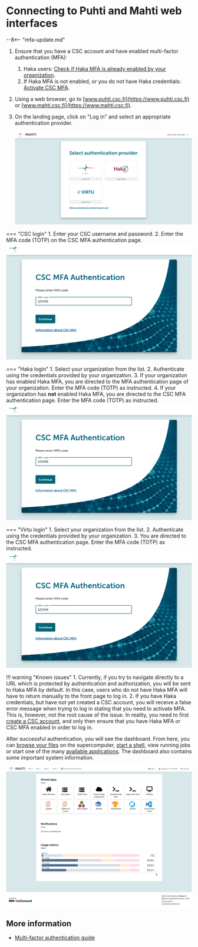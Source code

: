 # Connecting to Puhti and Mahti web interfaces

--8<-- "mfa-update.md"

1. Ensure that you have a CSC account and have enabled multi-factor
   authentication (MFA):
    1. Haka users:
       [Check if Haka MFA is already enabled by your organization](../../accounts/mfa.md#mfa-instructions-for-users-logging-in-with-haka-credentials).
    2. If Haka MFA is not enabled, or you do not have Haka credentials:
       [Activate CSC MFA](../../accounts/mfa.md#how-to-activate-csc-mfa).
2. Using a web browser, go to [www.puhti.csc.fi](https://www.puhti.csc.fi) or
   [www.mahti.csc.fi](https://www.mahti.csc.fi).
3. On the landing page, click on "Log in" and select an appropriate
   authentication provider.

    ![Puhti web interface login page](../../img/ood_login.png)

=== "CSC login"
    1. Enter your CSC username and password.
    2. Enter the MFA code (TOTP) on the CSC MFA authentication page.
       ![CSC MFA authentication page](../../img/ood-csc-mfa.png)

=== "Haka login"
    1. Select your organization from the list.
    2. Authenticate using the credentials provided by your organization.
    3. If your organization has enabled Haka MFA, you are directed to the MFA
       authentication page of your organization. Enter the MFA code (TOTP) as
       instructed.
    4. If your organization has **not** enabled Haka MFA, you are directed to
       the CSC MFA authentication page. Enter the MFA code (TOTP) as
       instructed.
       ![CSC MFA authentication page](../../img/ood-csc-mfa.png)

=== "Virtu login"
    1. Select your organization from the list.
    2. Authenticate using the credentials provided by your organization.
    3. You are directed to the CSC MFA authentication page. Enter the MFA code
       (TOTP) as instructed.
       ![CSC MFA authentication page](../../img/ood-csc-mfa.png)

!!! warning "Known issues"
    1. Currently, if you try to navigate directly to a URL which is protected
       by authentication and authorization, you will be sent to Haka MFA by
       default. In this case, users who do not have Haka MFA will have to
       return manually to the front page to log in.
    2. If you have Haka credentials, but have not yet created a CSC account,
       you will receive a false error message when trying to log in stating
       that you need to activate MFA. This is, however, not the root cause of
       the issue. In reality, you need to first
       [create a CSC account](../../accounts/how-to-create-new-user-account.md),
       and only then ensure that you have Haka MFA or CSC MFA enabled in order
       to log in.

After successful authentication, you will see the dashboard. From here, you can
[browse your files](file-browser.md) on the supercomputer,
[start a shell](shell.md), view running jobs or start one of the many
[available applications](apps.md). The dashboard also contains some important
system information.

![Puhti web interface front page](../../img/ood_main.png)

## More information

* [Multi-factor authentication guide](../../accounts/mfa.md)
